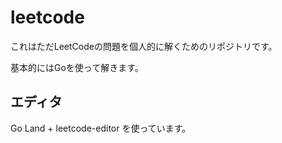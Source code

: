 # leetcode

これはただLeetCodeの問題を個人的に解くためのリポジトリです。

基本的にはGoを使って解きます。

## エディタ

Go Land + leetcode-editor を使っています。

